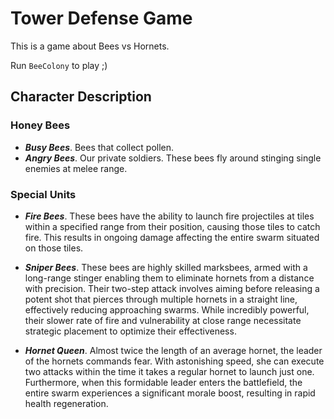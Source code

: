 # Tower Defense Game

This is a game about Bees vs Hornets.

Run `BeeColony` to play ;)

## Character Description
### Honey Bees

- ***Busy Bees***. Bees that collect pollen.
- ***Angry Bees***. Our private soldiers. These bees fly around stinging single enemies at melee range.

### Special Units
- ***Fire Bees***. These bees have the ability to launch fire projectiles at tiles within a specified range from their position, causing those tiles to catch fire. This results in ongoing damage affecting the entire swarm situated on those tiles.
- ***Sniper Bees***. These bees are highly skilled marksbees, armed with a long-range stinger enabling them to eliminate hornets from a distance with precision. Their two-step attack involves aiming before releasing a potent shot that pierces through multiple hornets in a straight line, effectively reducing approaching swarms. While incredibly powerful, their slower rate of fire and vulnerability at close range necessitate strategic placement to optimize their effectiveness. 

- ***Hornet Queen***. Almost twice the length of an average hornet, the leader of the hornets commands fear. With astonishing speed, she can execute two attacks within the time it takes a regular hornet to launch just one. Furthermore, when this formidable leader enters the battlefield, the entire swarm experiences a significant morale boost, resulting in rapid health regeneration. 
